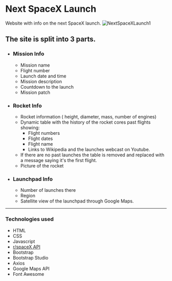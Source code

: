 # Next SpaceX Launch
Website with info on the next SpaceX launch.
![NextSpaceXLaunch1](https://user-images.githubusercontent.com/25159545/134432804-a065baa1-2375-425c-b127-cc2637ae6c60.png)

## The site is split into 3 parts.
  * ### Mission Info
    * Mission name
    * Flight number
    * Launch date and time
    * Mission description
    * Countdown to the launch
    * Mission patch
    
  * ### Rocket Info
    * Rocket information ( height, diameter, mass, number of engines)
    * Dynamic table with the history of the rocket cores past flights showing:
      * Flight numbers
      * Flight dates
      * Flight name
      * Links to Wikipedia and the launches webcast on Youtube.
    * If there are no past launches the table is removed and replaced with a message saying it's the first flight.
    * Picture of the rocket
    
  * ### Launchpad Info
    * Number of launches there
    * Region 
    * Satellite view of the launchpad through Google Maps.

___

### Technologies used
* HTML
* CSS
* Javascript
* [r/spaceX API](https://github.com/r-spacex/SpaceX-API)
* Bootstrap
* Bootstrap Studio
* Axios
* Google Maps API
* Font Awesome
  
